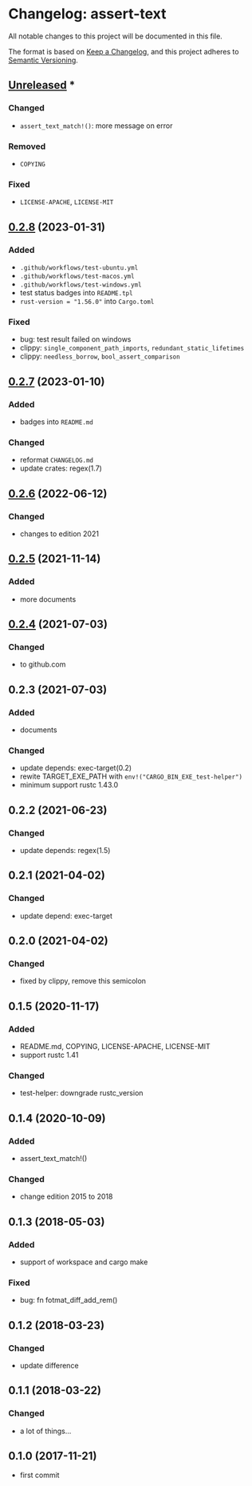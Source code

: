 # Changelog: assert-text

All notable changes to this project will be documented in this file.

The format is based on [Keep a Changelog](https://keepachangelog.com/en/1.0.0/),
and this project adheres to [Semantic Versioning](https://semver.org/spec/v2.0.0.html).

## [Unreleased] *
### Changed
* `assert_text_match!()`: more message on error

### Removed
* `COPYING`

### Fixed
* `LICENSE-APACHE`, `LICENSE-MIT`


## [0.2.8] (2023-01-31)
### Added
* `.github/workflows/test-ubuntu.yml`
* `.github/workflows/test-macos.yml`
* `.github/workflows/test-windows.yml`
* test status badges into `README.tpl`
* `rust-version = "1.56.0"` into `Cargo.toml`

### Fixed
* bug: test result failed on windows
* clippy: `single_component_path_imports`, `redundant_static_lifetimes`
* clippy: `needless_borrow`, `bool_assert_comparison`

## [0.2.7] (2023-01-10)
### Added
* badges into `README.md`

### Changed
* reformat `CHANGELOG.md`
* update crates: regex(1.7)

## [0.2.6] (2022-06-12)
### Changed
* changes to edition 2021

## [0.2.5] (2021-11-14)
### Added
* more documents

## [0.2.4] (2021-07-03)
### Changed
* to github.com

## 0.2.3 (2021-07-03)
### Added
* documents

### Changed
* update depends: exec-target(0.2)
* rewite TARGET_EXE_PATH with `env!("CARGO_BIN_EXE_test-helper")`
* minimum support rustc 1.43.0

## 0.2.2 (2021-06-23)
### Changed
* update depends: regex(1.5)

## 0.2.1 (2021-04-02)
### Changed
* update depend: exec-target

## 0.2.0 (2021-04-02)
### Changed
* fixed by clippy, remove this semicolon

## 0.1.5 (2020-11-17)
### Added
* README.md, COPYING, LICENSE-APACHE, LICENSE-MIT
* support rustc 1.41

### Changed
* test-helper: downgrade rustc_version

## 0.1.4 (2020-10-09)
### Added
* assert_text_match!()

### Changed
* change edition 2015 to 2018

## 0.1.3 (2018-05-03)
### Added
* support of workspace and cargo make

### Fixed
* bug: fn fotmat_diff_add_rem()

## 0.1.2 (2018-03-23)
### Changed
* update difference

## 0.1.1 (2018-03-22)
### Changed
* a lot of things...

## 0.1.0 (2017-11-21)
* first commit

[Unreleased]: https://github.com/aki-akaguma/assert-text/compare/v0.2.8..HEAD
[0.2.8]: https://github.com/aki-akaguma/assert-text/compare/v0.2.7..v0.2.8
[0.2.7]: https://github.com/aki-akaguma/assert-text/compare/v0.2.6..v0.2.7
[0.2.6]: https://github.com/aki-akaguma/assert-text/compare/v0.2.5..v0.2.6
[0.2.5]: https://github.com/aki-akaguma/assert-text/compare/v0.2.4..v0.2.5
[0.2.4]: https://github.com/aki-akaguma/assert-text/releases/tag/v0.2.4
